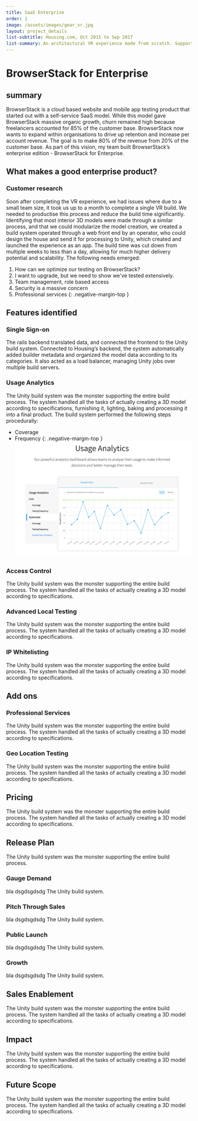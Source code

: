 ```yaml
---
title: SaaS Enterprise
order: 1
image: /assets/images/gear_vr.jpg
layout: project_details
list-subtitle: Housing.com, Oct 2015 to Sep 2017
list-summary: An architectural VR experience made from scratch. Supported by a web build system using Three.js.
---
```


# BrowserStack for Enterprise

## summary

BrowserStack is a cloud based website and mobile app testing product that started out with a self-service SaaS model. While this model gave BrowserStack massive organic growth, churn remained high because freelancers accounted for 85% of the customer base. BrowserStack now wants to expand within organisations to drive up retention and increase per account revenue. The goal is to make 80% of the revenue from 20% of the customer base. As part of this vision, my team built BrowserStack’s enterprise edition - BrowserStack for Enterprise.


## What makes a good enterprise product?

### Customer research

Soon after completing the VR experience, we had issues where due to a small team size, it took us up to a month to complete a single VR build. We needed to productise this process and reduce the build time significantly. Identifying that most interior 3D models were made through a similar process, and that we could modularize the model creation, we created a build system operated through a web front end by an operator, who could design the house and send it for processing to Unity, which created and launched the experience as an app. The build time was cut down from multiple weeks to less than a day, allowing for much higher delivery potential and scalability. The following needs emerged:
1. How can we optimize our testing on BrowserStack?
2. I want to upgrade, but we need to show we've tested extensively.
3. Team management, role based access
4. Security is a massive concern
5. Professional services
{: .negative-margin-top }

## Features identified

### Single Sign-on

The rails backend translated data, and connected the frontend to the Unity build system. Connected to Housing’s backend, the system automatically added builder metadata and organized the model data according to its categories. It also acted as a load balancer, managing Unity jobs over multiple build servers.

### Usage Analytics

The Unity build system was the monster supporting the entire build process. The system handled all the tasks of actually creating a 3D model according to specifications, furnishing it, lighting, baking and processing it into a final product. The build system performed the following steps procedurally:

- Coverage
- Frequency
{: .negative-margin-top }
![smiley](/assets/images/usage.png)

### Access Control
The Unity build system was the monster supporting the entire build process. The system handled all the tasks of actually creating a 3D model according to specifications.

### Advanced Local Testing
The Unity build system was the monster supporting the entire build process. The system handled all the tasks of actually creating a 3D model according to specifications.

### IP Whitelisting
The Unity build system was the monster supporting the entire build process. The system handled all the tasks of actually creating a 3D model according to specifications.


## Add ons

### Professional Services
The Unity build system was the monster supporting the entire build process. The system handled all the tasks of actually creating a 3D model according to specifications.

### Geo Location Testing
The Unity build system was the monster supporting the entire build process. The system handled all the tasks of actually creating a 3D model according to specifications.

## Pricing
The Unity build system was the monster supporting the entire build process. The system handled all the tasks of actually creating a 3D model according to specifications.

## Release Plan
The Unity build system was the monster supporting the entire build process.

### Gauge Demand
bla dsgdsgdsdg The Unity build system.

### Pitch Through Sales
bla dsgdsgdsdg The Unity build system.

### Public Launch
bla dsgdsgdsdg The Unity build system.

### Growth
bla dsgdsgdsdg The Unity build system.


## Sales Enablement
The Unity build system was the monster supporting the entire build process. The system handled all the tasks of actually creating a 3D model according to specifications.

## Impact
The Unity build system was the monster supporting the entire build process. The system handled all the tasks of actually creating a 3D model according to specifications.

## Future Scope
The Unity build system was the monster supporting the entire build process. The system handled all the tasks of actually creating a 3D model according to specifications.
